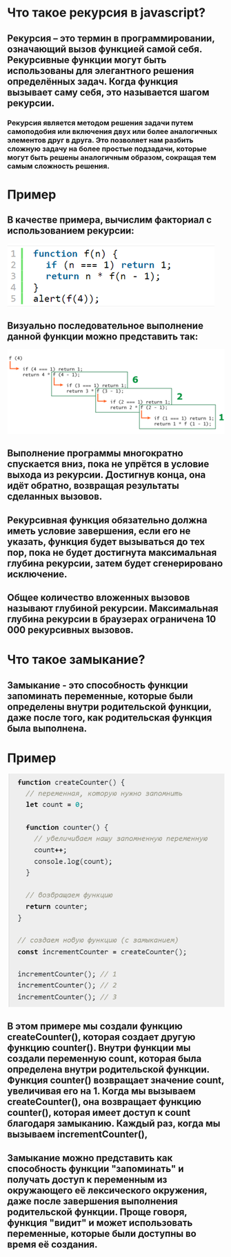 # Что такое рекурсия в javascript?  

## Рекурсия – это термин в программировании, означающий вызов функцией самой себя. Рекурсивные функции могут быть использованы для элегантного решения определённых задач. Когда функция вызывает саму себя, это называется шагом рекурсии.

### Рекурсия является методом решения задачи путем самоподобия или включения двух или более аналогичных элементов друг в друга. Это позволяет нам разбить сложную задачу на более простые подзадачи, которые могут быть решены аналогичным образом, сокращая тем самым сложность решения.
 # Пример
 ## В качестве примера, вычислим факториал с использованием рекурсии:
 ![Image](./recursia.png)
 ## Визуально последовательное выполнение данной функции можно представить так:
 ![Image](./recursia%20ex.png)
 ## Выполнение программы многократно спускается вниз, пока не упрётся в условие выхода из рекурсии. Достигнув конца, она идёт обратно, возвращая результаты сделанных вызовов.

## Рекурсивная функция обязательно должна иметь условие завершения, если его не указать, функция будет вызываться до тех пор, пока не будет достигнута максимальная глубина рекурсии, затем будет сгенерировано исключение.

## Общее количество вложенных вызовов называют глубиной рекурсии. Максимальная глубина рекурсии в браузерах ограничена 10 000 рекурсивных вызовов.
# Что такое замыкание?

## Замыкание - это способность функции запоминать переменные, которые были определены внутри родительской функции, даже после того, как родительская функция была выполнена.
# Пример
 ![Image](./closure%20ex.png)
 ## В этом примере мы создали функцию createCounter(), которая создает другую функцию counter(). Внутри функции мы создали переменную count, которая была определена внутри родительской функции. Функция counter() возвращает значение count, увеличивая его на 1. Когда мы вызываем createCounter(), она возвращает функцию counter(), которая имеет доступ к count благодаря замыканию. Каждый раз, когда мы вызываем incrementCounter(),
 ## Замыкание можно представить как способность функции "запоминать" и получать доступ к переменным из окружающего её лексического окружения, даже после завершения выполнения родительской функции. Проще говоря, функция "видит" и может использовать переменные, которые были доступны во время её создания.